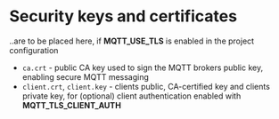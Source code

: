 # Security keys and certificates

..are to be placed here, if **MQTT_USE_TLS** is enabled in the project configuration

* `ca.crt` - public CA key used to sign the MQTT brokers public key, enabling secure MQTT messaging
* `client.crt`, `client.key` - clients public, CA-certified key and clients private key, for (optional) client authentication enabled with **MQTT_TLS_CLIENT_AUTH**
